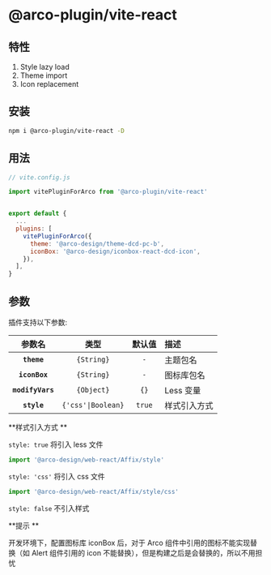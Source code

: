 # @arco-plugin/vite-react

## 特性

1. Style lazy load
2. Theme import
3. Icon replacement

## 安装

```bash
npm i @arco-plugin/vite-react -D
```

## 用法

```js
// vite.config.js

import vitePluginForArco from '@arco-plugin/vite-react'


export default {
  ...
  plugins: [    
    vitePluginForArco({
      theme: '@arco-design/theme-dcd-pc-b',
      iconBox: '@arco-design/iconbox-react-dcd-icon',
    }),
  ],  
}
```

## 参数

插件支持以下参数:

|参数名|类型|默认值|描述|
|:--:|:--:|:-----:|:----------|
|**`theme`**|`{String}`|`-`|主题包名|
|**`iconBox`**|`{String}`|`-`|图标库包名|
|**`modifyVars`**|`{Object}`|`{}`|Less 变量|
|**`style`**|`{'css'\|Boolean}`|`true`| 样式引入方式|

**样式引入方式 **

`style: true`  将引入 less 文件

```js
import '@arco-design/web-react/Affix/style'
```

`style: 'css'` 将引入 css 文件

```js
import '@arco-design/web-react/Affix/style/css'
```

`style: false` 不引入样式

**提示 **

开发环境下，配置图标库 iconBox 后，对于 Arco 组件中引用的图标不能实现替换（如 Alert 组件引用的 icon 不能替换），但是构建之后是会替换的，所以不用担忧

